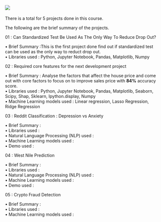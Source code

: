 # ![](https://ga-dash.s3.amazonaws.com/production/assets/logo-9f88ae6c9c3871690e33280fcf557f33.png) 

There is a total for 5 projects done in this course.

The following are the brief summary of the projects.


01 : Can Standardized Test Be Used As The Only Way To Reduce Drop Out?

• Brief Summary :This is the first project done find out if standardized test can be used as the only way to reduct drop out.
<br>• Libraries used : Python, Jupyter Notebook, Pandas, Matplotlib, Numpy

02 : Required core features for the next development project

• Brief Summary : Analyse the factors that affect the house price and come out with core factors to focus on to improve sales price with **84%** accuracy score.
<br>• Libraries used : Python, Jupyter Notebook, Pandas, Matplotlib, Seaborn, Scipy, Shap, Sklearn, Ipython.display, Numpy
<br>• Machine Learning models used : Linear regression, Lasso Regression, Ridge Regression

03 : Reddit Classification : Depression vs Anxiety

• Brief Summary :
<br>• Libraries used :
<br>• Natural Language Processing (NLP) used :
<br>• Machine Learning models used :
<br>• Demo used : 

04 : West Nile Prediction

• Brief Summary :
<br>• Libraries used :
<br>• Natural Language Processing (NLP) used :
<br>• Machine Learning models used :
<br>• Demo used : 

05 : Crypto Fraud Detection

• Brief Summary :
<br>• Libraries used :
<br>• Machine Learning models used :

